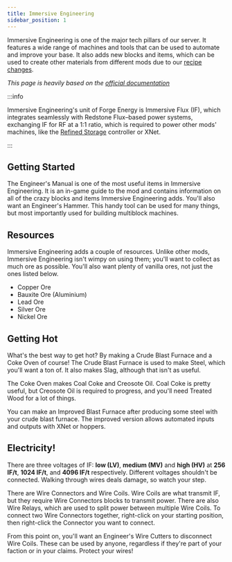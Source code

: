 ```yaml
---
title: Immersive Engineering
sidebar_position: 1
---
```


Immersive Engineering is one of the major tech pillars of our server. It features a wide range of machines and tools that can be used to automate and improve your base. It also adds new blocks and items, which can be used to create other materials from different mods due to our [recipe changes](https://docs.geopolmc.org/docs/Getting_Started/Recipe_Changes).

*This page is heavily based on the [official documentation](https://ftb.fandom.com/wiki/Category:Immersive_Engineering)*

:::info 

Immersive Engineering's unit of Forge Energy is Immersive Flux (IF), which integrates seamlessly with Redstone Flux–based power systems, exchanging IF for RF at a 1:1 ratio, which is required to power other mods' machines, like the [Refined Storage](https://docs.geopolmc.org/docs/Mods/Refined_Storage) controller or XNet.

:::
## Getting Started

The Engineer's Manual is one of the most useful items in Immersive Engineering. It is an in-game guide to the mod and contains information on all of the crazy blocks and items Immersive Engineering adds. You'll also want an Engineer's Hammer. This handy tool can be used for 
many things, but most importantly used for building multiblock machines.

## Resources

Immersive Engineering adds a couple of resources. Unlike other mods, Immersive Engineering isn't wimpy on using them; you'll want to collect as much ore as possible. You'll also want plenty of vanilla ores, not just the ones listed below.
 - Copper Ore
 - Bauxite Ore (Aluminium)
 - Lead Ore
 - Silver Ore
 - Nickel Ore

## Getting Hot

What's the best way to get hot? By making a Crude Blast Furnace and a Coke Oven of course! The Crude Blast Furnace is used to make Steel, which you'll want a ton of. It also makes Slag, although that isn't as useful.

The Coke Oven makes Coal Coke and Creosote Oil. Coal Coke is pretty useful, but Creosote Oil is required to progress, and you'll need Treated Wood for a lot of things.

You can make an Improved Blast Furnace after producing some steel with your crude blast furnace. The improved version allows automated inputs and outputs with XNet or hoppers.

## Electricity!

There are three voltages of IF: **low (LV)**, **medium (MV)** and **high (HV)** at **256 IF/t**, **1024 IF/t**, and **4096 IF/t** respectively. Different voltages shouldn't be connected. Walking through wires deals damage, so watch your step. 

There are Wire Connectors and Wire Coils. Wire Coils are what transmit IF, but they require Wire Connectors blocks to transmit power. There are also Wire Relays, which are used to split power between multiple Wire Coils. To connect two Wire Connectors together, right-click on your starting position, then right-click the Connector you want to connect. 

From this point on, you'll want an Engineer's Wire Cutters to disconnect Wire Coils. These can be used by anyone, regardless if they're part of your faction or in your claims. Protect your wires! 
